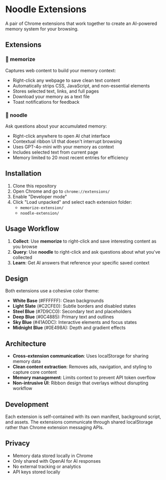 # Noodle Extensions

A pair of Chrome extensions that work together to create an AI-powered memory system for your browsing.

## Extensions

### 🥄 memorize
Captures web content to build your memory context:
- Right-click any webpage to save clean text content
- Automatically strips CSS, JavaScript, and non-essential elements  
- Stores selected text, links, and full pages
- Download your memory as a text file
- Toast notifications for feedback

### 🍜 noodle  
Ask questions about your accumulated memory:
- Right-click anywhere to open AI chat interface
- Contextual ribbon UI that doesn't interrupt browsing
- Uses GPT-4o-mini with your memory as context
- Includes selected text from current page
- Memory limited to 20 most recent entries for efficiency

## Installation

1. Clone this repository
2. Open Chrome and go to `chrome://extensions/`
3. Enable "Developer mode" 
4. Click "Load unpacked" and select each extension folder:
   - `memorize-extension/`
   - `noodle-extension/`

## Usage Workflow

1. **Collect**: Use **memorize** to right-click and save interesting content as you browse
2. **Query**: Use **noodle** to right-click and ask questions about what you've collected
3. **Learn**: Get AI answers that reference your specific saved context

## Design

Both extensions use a cohesive color theme:
- **White Base** (#FFFFFF): Clean backgrounds
- **Light Slate** (#C2CFE0): Subtle borders and disabled states  
- **Steel Blue** (#7D9CC0): Secondary text and placeholders
- **Deep Blue** (#0C4885): Primary text and outlines
- **Sky Blue** (#41A0DC): Interactive elements and focus states
- **Midnight Blue** (#0E498A): Depth and gradient effects

## Architecture

- **Cross-extension communication**: Uses localStorage for sharing memory data
- **Clean content extraction**: Removes ads, navigation, and styling to capture core content
- **Memory management**: Limits context to prevent API token overflow
- **Non-intrusive UI**: Ribbon design that overlays without disrupting workflow

## Development

Each extension is self-contained with its own manifest, background script, and assets. The extensions communicate through shared localStorage rather than Chrome extension messaging APIs.

## Privacy

- Memory data stored locally in Chrome
- Only shared with OpenAI for AI responses
- No external tracking or analytics
- API keys stored locally